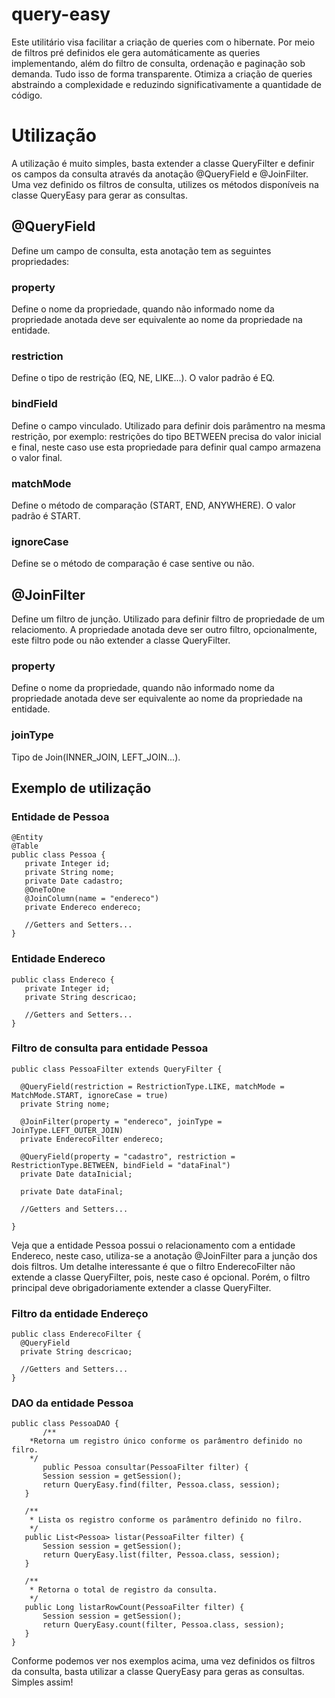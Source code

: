 # query-easy
Este utilitário visa facilitar a criação de queries com o hibernate. Por meio de filtros pré definidos ele gera automáticamente as queries implementando, além do filtro de consulta, ordenação e paginação sob demanda. Tudo isso de forma transparente. Otimiza a criação de queries abstraindo a complexidade e reduzindo significativamente a quantidade de código. 

# Utilização
A utilização é muito simples, basta extender a classe QueryFilter e definir os campos da consulta através da anotação @QueryField e @JoinFilter. Uma vez definido os filtros de consulta, utilizes os métodos disponíveis na classe QueryEasy para gerar as consultas. 

## @QueryField
Define um campo de consulta, esta anotação tem as seguintes propriedades:

### property
 Define o nome da propriedade, quando não informado nome da propriedade anotada deve ser equivalente ao nome da propriedade na entidade.

### restriction
Define o tipo de restrição (EQ, NE, LIKE...). O valor padrão é EQ.

### bindField
Define o campo vinculado. Utilizado para definir dois parâmentro na mesma restrição, por exemplo: restrições do tipo BETWEEN precisa do valor inicial e final, neste caso use esta propriedade para definir qual campo armazena o valor final.

### matchMode
Define o método de comparação (START, END, ANYWHERE). O valor padrão é START.

### ignoreCase
Define se o método de comparação é case sentive ou não.

## @JoinFilter
Define um filtro de junção. Utilizado para definir filtro de propriedade de um relaciomento. A propriedade anotada deve ser outro filtro, opcionalmente, este filtro pode ou não extender a classe QueryFilter.

### property
 Define o nome da propriedade, quando não informado nome da propriedade anotada deve ser equivalente ao nome da propriedade na entidade.  
 
 ### joinType
 Tipo de Join(INNER_JOIN, LEFT_JOIN...).
 
 ## Exemplo de utilização
 ### Entidade de Pessoa
 ```
 @Entity
@Table
public class Pessoa {
	private Integer id;
	private String nome;
	private Date cadastro;
	@OneToOne
	@JoinColumn(name = "endereco")
	private Endereco endereco;
	
	//Getters and Setters...
}

 ```
 ### Entidade Endereco
 
 ``` 
 public class Endereco {
	private Integer id;
    private String descricao;
    
    //Getters and Setters...
}
 
 ```
 ### Filtro de consulta para entidade Pessoa
  ```
public class PessoaFilter extends QueryFilter {
        
	@QueryField(restriction = RestrictionType.LIKE, matchMode = MatchMode.START, ignoreCase = true)
	private String nome;

	@JoinFilter(property = "endereco", joinType = JoinType.LEFT_OUTER_JOIN)
	private EnderecoFilter endereco;

	@QueryField(property = "cadastro", restriction = RestrictionType.BETWEEN, bindField = "dataFinal")
	private Date dataInicial;

	private Date dataFinal;	
	
	//Getters and Setters...

}
 ```
Veja que a entidade Pessoa possui o relacionamento com a entidade Endereco, neste caso, utiliza-se a anotação @JoinFilter para a junção dos dois filtros. Um detalhe interessante é que o filtro EnderecoFilter não extende a classe QueryFilter, pois, neste caso é opcional. Porém, o filtro principal deve obrigadoriamente extender a classe QueryFilter. 
  
 ### Filtro da entidade Endereço
 
  ```
public class EnderecoFilter {
	@QueryField
	private String descricao;
	
	//Getters and Setters...
}
 ```
### DAO da entidade Pessoa
 ```
public class PessoaDAO {
        /**
	 *Retorna um registro único conforme os parâmentro definido no filro.
	 */
        public Pessoa consultar(PessoaFilter filter) {
		Session session = getSession();
		return QueryEasy.find(filter, Pessoa.class, session);
	}

	/**
	 * Lista os registro conforme os parâmentro definido no filro.
	 */
	public List<Pessoa> listar(PessoaFilter filter) {
		Session session = getSession();
		return QueryEasy.list(filter, Pessoa.class, session);
	}

	/**
	 * Retorna o total de registro da consulta.
	 */
	public Long listarRowCount(PessoaFilter filter) {
		Session session = getSession();
		return QueryEasy.count(filter, Pessoa.class, session);
	}	
}
  ```
  
Conforme podemos ver nos exemplos acima, uma vez definidos os filtros da consulta, basta utilizar a classe QueryEasy para geras as consultas. Simples assim! 







